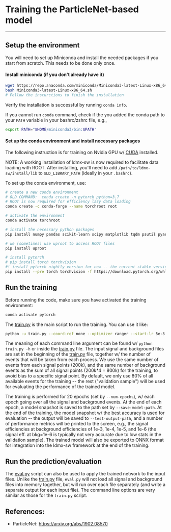 # Training the ParticleNet-based model
------

## Setup the environment

You will need to set up Miniconda and install the needed packages if you start from scratch. This needs to be done only once.

#### Install miniconda (if you don't already have it)

```bash
wget https://repo.anaconda.com/miniconda/Miniconda3-latest-Linux-x86_64.sh
bash Miniconda3-latest-Linux-x86_64.sh
# Follow the insturctions to finish the installation
```

Verify the installation is successful by running `conda info`.

If you cannot run `conda` command, check if the you added the conda path to your `PATH` variable in your bashrc/zshrc file, e.g., 

```bash
export PATH="$HOME/miniconda3/bin:$PATH"
```

#### Set up the conda environment and install necessary packages

The following instruction is for training on Nvidia GPU w/ [CUDA](https://developer.nvidia.com/cuda-downloads) installed.

NOTE:  A working installation of ldmx-sw is now required to facilitate data loading with ROOT.  After installing, you'll need to add `/path/to/ldmx-sw/install/lib` to `$LD_LIBRARY_PATH` (ideally in your `.bashrc`).

To set up the conda environment, use:

```bash
# create a new conda environment
# OLD COMMAND:  conda create -n pytorch python=3.7
# ROOT is now required for efficiency lazy data loading
conda create -c conda-forge --name torchroot root

# activate the environment
conda activate torchroot

# install the necessary python packages
pip install numpy pandas scikit-learn scipy matplotlib tqdm psutil pyarrow

# we (sometimes) use uproot to access ROOT files
pip install uproot

# install pytorch
# pip install torch torchvision
#! install pytorch nightly version for now -- the current stable version (1.4.0) has a bug
pip install --pre torch torchvision -f https://download.pytorch.org/whl/nightly/cu101/torch_nightly.html

```


## Run the training

Before running the code, make sure you have activated the training environment:

```bash
conda activate pytorch
```

The [train.py](train.py) is the main script to run the training. You can use it like:

```bash
python -u train.py --coord-ref none --optimizer ranger --start-lr 5e-3 --focal-loss-gamma 2 --network particle-net-lite --batch-size 128 --save-model-path models/ecal_coord-ref-none_particlenet-lite_focal2_ranger_lr5e-3/model --test-output-path test-output/ecal_coord-ref-none_particlenet-lite_focal2_ranger_lr5e-3/output --num-epochs 20 --num-workers 2 --device 'cuda:0' | tee ecal_coord-ref-none_particlenet-lite_focal2_ranger_lr5e-3.log
```

The meaning of each command line argument can be found w/ `python train.py -h` or inside the [train.py](train.py) file. The input signal and background files are set in the beginning of the [train.py](train.py) file, together w/ the number of events that will be taken from each process. We use the same number of events from each signal points (200k), and the same number of background events as the sum of all signal points (200k*4 = 800k) for the training, to avoid bias to a specific signal point. By default, we only use 80% of all available events for the training -- the rest ("validation sample") will be used for evaluating the performance of the trained model. 

The training is performed for 20 epochs (set by `--num-epochs`), w/ each epoch going over all the signal and background events. At the end of each epoch, a model snapshot is saved to the path set by `--save-model-path`. At the end of the training, the model snapshot w/ the best accuracy is used for evaluation -- the output will be saved to `--test-output-path`, and a number of performance metrics will be printed to the screen, e.g., the signal efficiencies at background efficiencies of 1e-3, 1e-4, 1e-5, and 1e-6 (the signal eff. at bkg=1e-6 is typically not very accurate due to low stats in the validation sample). The trained model will also be exported to ONNX format for integration into the ldmx-sw framework at the end of the training.



## Run the prediction/evaluation

The [eval.py](eval.py) script can also be used to apply the trained network to the input files. Unlike the [train.py](train.py) file, `eval.py` will not load all signal and background files into memory together, but will run over each file separately (and write a separate output for each input file). The command line options are very similar as those for the `train.py` script.

## References: 
  - ParticleNet: https://arxiv.org/abs/1902.08570

